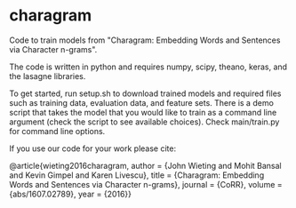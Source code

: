 # charagram

Code to train models from "Charagram: Embedding Words and Sentences via Character n-grams".

The code is written in python and requires numpy, scipy, theano, keras, and the lasagne libraries.

To get started, run setup.sh to download trained models and required files such as training data, evaluation data, and feature sets. There is a demo script that takes the model that you would like to train as a command line argument (check the script to see available choices). Check main/train.py for command line options.

If you use our code for your work please cite:

@article{wieting2016charagram,
author    = {John Wieting and Mohit Bansal and Kevin Gimpel and Karen Livescu},
title     = {Charagram: Embedding Words and Sentences via Character n-grams},
journal   = {CoRR},
volume    = {abs/1607.02789},
year      = {2016}}